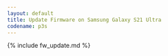 ```yaml
---
layout: default
title: Update Firmware on Samsung Galaxy S21 Ultra
codename: p3s
---
```


{% include fw_update.md %}